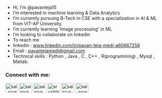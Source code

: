 -  Hi, I’m @pavanteja15
-  I’m interested in machine learning & Data Analytics
-  I’m currently pursuing B-Tech in CSE with a specialization in AI & ML from VIT-AP University.
-  I’m currently learning 'Image processing' in ML
-  I’m looking to collaborate on linkedin
-  To reach me 
-  linkedin : www.linkedin.com/in/pavan-teja-medi-a60667258
-  Email : pavantejamedi@gmail.com
-  Technical skills : Python , Java , C , C++ , R(programming) , Mysql , Matlab.

<h3 align="left">Connect with me:</h3>
<p align="left">
<a href="https://twitter.com/sai_srushik" target="blank"><img align="center" src="https://raw.githubusercontent.com/rahuldkjain/github-profile-readme-generator/master/src/images/icons/Social/twitter.svg" alt="sai_srushik" height="30" width="40" /></a>
<a href="https://linkedin.com/in/sai srushik" target="blank"><img align="center" src="https://raw.githubusercontent.com/rahuldkjain/github-profile-readme-generator/master/src/images/icons/Social/linked-in-alt.svg" alt="sai srushik" height="30" width="40" /></a>
<a href="https://kaggle.com/saisrushikgovindgari" target="blank"><img align="center" src="https://raw.githubusercontent.com/rahuldkjain/github-profile-readme-generator/master/src/images/icons/Social/kaggle.svg" alt="saisrushikgovindgari" height="30" width="40" /></a>
<a href="https://instagram.com/srushik_s_k" target="blank"><img align="center" src="https://raw.githubusercontent.com/rahuldkjain/github-profile-readme-generator/master/src/images/icons/Social/instagram.svg" alt="srushik_s_k" height="30" width="40" /></a>
<a href="https://www.hackerrank.com/saisrushik" target="blank"><img align="center" src="https://raw.githubusercontent.com/rahuldkjain/github-profile-readme-generator/master/src/images/icons/Social/hackerrank.svg" alt="saisrushik" height="30" width="40" /></a>
<a href="https://www.leetcode.com/sai_srushik" target="blank"><img align="center" src="https://raw.githubusercontent.com/rahuldkjain/github-profile-readme-generator/master/src/images/icons/Social/leet-code.svg" alt="sai_srushik" height="30" width="40" /></a>
</p>

<!---
pavanteja15/pavanteja15 is a ✨ special ✨ repository because its `README.md` (this file) appears on your GitHub profile.
You can click the Preview link to take a look at your changes.
--->
